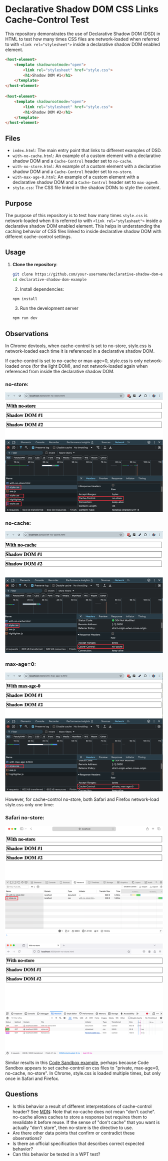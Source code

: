# Declarative Shadow DOM CSS Links Cache-Control Test

This repository demonstrates the use of Declarative Shadow DOM (DSD) in HTML to test how many times CSS files are network-loaded when referred to with `<link rel="stylesheet">` inside a declarative shadow DOM enabled element.

```html
<host-element>
    <template shadowrootmode="open">
        <link rel="stylesheet" href="style.css">
        <h1>Shadow DOM #1</h1>
    </template>
</host-element>

<host-element>
    <template shadowrootmode="open">
        <link rel="stylesheet" href="style.css">
        <h1>Shadow DOM #2</h1>
    </template>
</host-element>
```

## Files

- `index.html`: The main entry point that links to different examples of DSD.
- `with-no-cache.html`: An example of a custom element with a declarative shadow DOM and a `Cache-Control` header set to `no-cache`.
- `with-no-store.html`: An example of a custom element with a declarative shadow DOM and a `Cache-Control` header set to `no-store`.
- `with-max-age-0.html`: An example of a custom element with a declarative shadow DOM and a `Cache-Control` header set to `max-age=0`.
- `style.css`: The CSS file linked in the shadow DOMs to style the content.

## Purpose

The purpose of this repository is to test how many times `style.css` is network-loaded when it is referred to with `<link rel="stylesheet">` inside a declarative shadow DOM enabled element. This helps in understanding the caching behavior of CSS files linked to inside declarative shadow DOM with different cache-control settings.

## Usage

1. **Clone the repository**:
   ```sh
   git clone https://github.com/your-username/declarative-shadow-dom-example.git
   cd declarative-shadow-dom-example
   ```

   2. Install dependencies:

   ```sh
   npm install
   ```

   3. Run the development server

   ```sh
   npm run dev
   ```

## Observations

In Chrome devtools, when cache-control is set to no-store, style.css is network-loaded each time it is referenced in a declarative shadow DOM.

If cache-control is set to no-cache or max-age=0, style.css is only network-loaded once (for the light DOM), and not network-loaded again when referenced from inside the declarative shadow DOM.

### no-store:

![No-Store](images/with-no-store.png)

### no-cache:

![No-Cache](images/with-no-cache.png)

### max-age=0:

![Max-Age-0](images/with-max-age-0.png)

However, for cache-control no-store, both Safari and Firefox network-load style.css only one time:

### Safari no-store:

![No-Store](images/safari-with-no-store.png)

###

![No-Store](images/firefox-with-no-store.png)

Similar results in this [Code Sandbox example](https://q9yc7v.csb.app/), perhaps because Code Sandbox appears to set cache-control on css files to "private, max-age=0, no-cache, no-store".  In Chrome, style.css is loaded multiple times, but only once in Safari and Firefox.

## Questions

- Is this behavior a result of different interpretations of cache-control header?  See [MDN](https://developer.mozilla.org/en-US/docs/Web/HTTP/Headers/Cache-Control): Note that no-cache does not mean "don't cache". no-cache allows caches to store a response but requires them to revalidate it before reuse. If the sense of "don't cache" that you want is actually "don't store", then no-store is the directive to use.
- Are there other data points that confirm or contradict these observations?
- Is there an official specification that describes correct expected behavior?
- Can this behavior be tested in a WPT test?